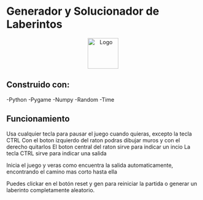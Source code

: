 # Generador y Solucionador de Laberintos

<p align="center">
    <img src="https://thumbs.dreamstime.com/b/c%C3%ADrculo-maze-vector-89466117.jpg" alt="Logo" width="80" height="80">
</p>

## Construido con:
-Python
    -Pygame
    -Numpy
    -Random
    -Time



## Funcionamiento
Usa cualquier tecla para pausar el juego cuando quieras, excepto la tecla CTRL
Con el boton izquierdo del raton podras dibujar muros y con el derecho quitarlos
El boton central del raton sirve para indicar un incio
La tecla CTRL sirve para indicar una salida

Inicia el juego y veras como encuentra la salida automaticamente, encontrando el camino mas corto hasta ella

Puedes clickar en el botón reset y gen para reiniciar la partida o generar un laberinto completamente aleatorio.
